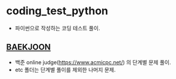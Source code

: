 # coding_test_python
* 파이썬으로 작성하는 코딩 테스트 풀이.

## [BAEKJOON](https://github.com/laphayen/coding_test_python/tree/main/BAEKJOON)
* 백준 online judge(https://www.acmicpc.net/) 의 단계별 문제 풀이.
* etc 폴더는 단계별 풀이를 제외한 나머지 문제.
